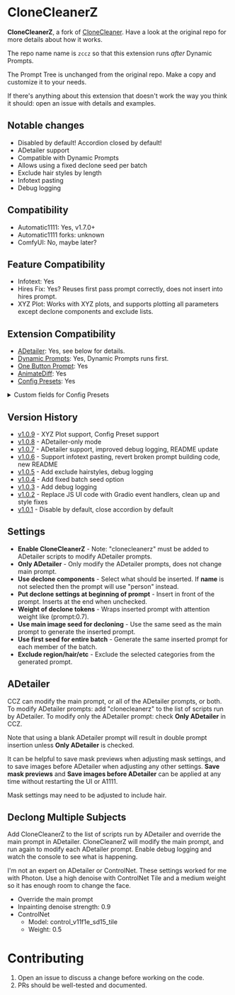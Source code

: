 # CloneCleanerZ
**CloneCleanerZ**, a fork of [CloneCleaner](https://github.com/artyfacialintelagent/CloneCleaner). Have a look at the original repo for more details about how it works.

The repo name name is `zccz` so that this extension runs *after* Dynamic Prompts.

The Prompt Tree is unchanged from the original repo. Make a copy and customize it to your needs.

If there's anything about this extension that doesn't work the way you think it should: open an issue with details and examples.

## Notable changes
* Disabled by default! Accordion closed by default!
* ADetailer support
* Compatible with Dynamic Prompts
* Allows using a fixed declone seed per batch
* Exclude hair styles by length
* Infotext pasting
* Debug logging

## Compatibility
* Automatic1111: Yes, v1.7.0+
* Automatic1111 forks: unknown
* ComfyUI: No, maybe later?

## Feature Compatibility
* Infotext: Yes
* Hires Fix: Yes? Reuses first pass prompt correctly, does not insert into hires prompt.
* XYZ Plot: Works with XYZ plots, and supports plotting all parameters except declone components and exclude lists.

## Extension Compatibility
* [ADetailer](https://github.com/Bing-su/adetailer): Yes, see below for details.
* [Dynamic Prompts](https://github.com/adieyal/sd-dynamic-prompts): Yes, Dynamic Prompts runs first.
* [One Button Prompt](https://github.com/AIrjen/OneButtonPrompt): Yes
* [AnimateDiff](https://github.com/continue-revolution/sd-webui-animatediff): Yes
* [Config Presets](https://github.com/Zyin055/Config-Presets): Yes
<details>
    <summary>Custom fields for Config Presets</summary>
    
    CCZ_enable
    CCZ_only_adetailer
    CCZ_gender
    CCZ_insert_start
    CCZ_declone_weight
    CCZ_use_main_seed
    CCZ_fixed_batch_seed
    CCZ_declone_seed
    CCZ_components
    CCZ_exclude_regions
    CCZ_exclude_hairlength
    CCZ_exclude_haircolor
    CCZ_exclude_hairstyle
</details>

## Version History
* [v1.0.9](https://github.com/zappityzap/zccz/releases/tag/v1.0.9) - XYZ Plot support, Config Preset support
* [v1.0.8](https://github.com/zappityzap/zccz/releases/tag/v1.0.8) - ADetailer-only mode
* [v1.0.7](https://github.com/zappityzap/zccz/releases/tag/v1.0.7) - ADetailer support, improved debug logging, README update
* [v1.0.6](https://github.com/zappityzap/zccz/releases/tag/v1.0.6) - Support infotext pasting, revert broken prompt building code, new README
* [v1.0.5](https://github.com/zappityzap/zccz/releases/tag/v1.0.5) - Add exclude hairstyles, debug logging
* [v1.0.4](https://github.com/zappityzap/zccz/releases/tag/v1.0.4) - Add fixed batch seed option
* [v1.0.3](https://github.com/zappityzap/zccz/releases/tag/v1.0.3) - Add debug logging
* [v1.0.2](https://github.com/zappityzap/zccz/releases/tag/v1.0.2) - Replace JS UI code with Gradio event handlers, clean up and style fixes
* [v1.0.1](https://github.com/zappityzap/zccz/releases/tag/v1.0.1) - Disable by default, close accordion by default

## Settings
* **Enable CloneCleanerZ** - Note: "clonecleanerz" must be added to ADetailer scripts to modify ADetailer prompts.
* **Only ADetailer** - Only modify the ADetailer prompts, does not change main prompt.
* **Use declone components** - Select what should be inserted. If **name** is not selected then the prompt will use "person" instead.
* **Put declone settings at beginning of prompt** - Insert in front of the prompt. Inserts at the end when unchecked.
* **Weight of declone tokens** - Wraps inserted prompt with attention weight like (prompt:0.7).
* **Use main image seed for decloning** - Use the same seed as the main prompt to generate the inserted prompt.
* **Use first seed for entire batch** - Generate the same inserted prompt for each member of the batch.
* **Exclude region/hair/etc** - Exclude the selected categories from the generated prompt.

## ADetailer
CCZ can modify the main prompt, or all of the ADetailer prompts, or both. To modify ADetailer prompts: add "clonecleanerz" to the list of scripts run by ADetailer. To modify only the ADetailer prompt: check **Only ADetailer** in CCZ.

Note that using a blank ADetailer prompt will result in double prompt insertion unless **Only ADetailer** is checked.

It can be helpful to save mask previews when adjusting mask settings, and to save images before ADetailer when adjusting any other settings. **Save mask previews** and **Save images before ADetailer** can be applied at any time without restarting the UI or A1111.

Mask settings may need to be adjusted to include hair.

## Declong Multiple Subjects
Add CloneCleanerZ to the list of scripts run by ADetailer and override the main prompt in ADetailer. CloneCleanerZ will modify the main prompt, and run again to modify each ADetailer prompt. Enable debug logging and watch the console to see what is happening.

I'm not an expert on ADetailer or ControlNet. These settings worked for me with Photon. Use a high denoise with ControlNet Tile and a medium weight so it has enough room to change the face.

* Override the main prompt
* Inpainting denoise strength: 0.9
* ControlNet
    * Model: control_v11f1e_sd15_tile
    * Weight: 0.5

# Contributing
1. Open an issue to discuss a change before working on the code.
1. PRs should be well-tested and documented.
